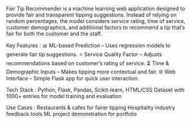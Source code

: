 Fair Tip Recommender is a machine learning web application designed to provide fair and transparent tipping suggestions.
Instead of relying on random percentages, the model considers service rating, time of service, customer demographics, and additional factors to recommend a tip that’s fair for both the customer and the staff.

Key Features : 
📊 ML-based Prediction – Uses regression models to generate fair tip suggestions.
⭐ Service Quality Factor – Adjusts recommendations based on customer’s rating of service.
⏳ Time & Demographic Inputs – Makes tipping more contextual and fair.
🌐 Web Interface – Simple Flask app for quick user interaction.

Tech Stack : 
Python, Flask, Pandas, Scikit-learn, HTML/CSS
Dataset with 1000+ entries for model training and evaluation

Use Cases : 
Restaurants & cafes for fairer tipping
Hospitality industry feedback tools
ML project demonstration for portfolio
